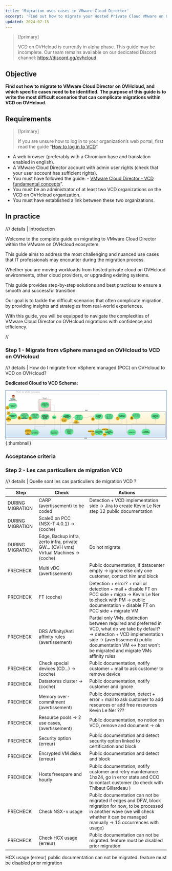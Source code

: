 ```yaml
---
title: 'Migration uses cases in VMware Cloud Director'
excerpt: 'Find out how to migrate your Hosted Private Cloud VMware on OVHcloud workflows on VCD as well as these specific and complex cases, to guarantee security for your data'
updated: 2024-07-15
---
```

<style>
details>summary {
    color:rgb(33, 153, 232) !important;
    cursor: pointer;
}
details>summary::before {
    content:'\25B6';
    padding-right:1ch;
}
details[open]>summary::before {
    content:'\25BC';
}
</style>

> [!primary]
>
> VCD on OVHcloud is currently in alpha phase. This guide may be incomplete. Our team remains available on our dedicated Discord channel: <https://discord.gg/ovhcloud>.
>

## Objective

**Find out how to migrate to VMware Cloud Director on OVHcloud, and which specific cases need to be identified.**
**The purpose of this guide is to write the most difficult scenarios that can complicate migrations within VCD on OVHcloud.**

## Requirements

> [!primary]
>
> If you are unsure how to log in to your organization’s web portal, first read the guide “[How to log in to VCD](/pages/hosted_private_cloud/hosted_private_cloud_powered_by_vmware/vcd-logging)”.
>

- A web browser (preferably with a Chromium base and translation enabled in english).
- A VMware Cloud Director account with admin user rights (check that your user account has sufficient rights).
- You must have followed the guide: - [VMware Cloud Director - VCD fundamental concepts](/pages/hosted_private_cloud/hosted_private_cloud_powered_by_vmware/vcd-get-concepts)”.
- You must be an administrator of at least two VCD organizations on the VCD on OVHcloud organization.
- You must have established a link between these two organizations.

## In practice

/// details | Introduction

Welcome to the complete guide on migrating to VMware Cloud Director within the VMware on OVHcloud ecosystem.

This guide aims to address the most challenging and nuanced use cases that IT professionals may encounter during the migration process.

Whether you are moving workloads from hosted private cloud on OVHcloud environments, other cloud providers, or upgrading existing systems.

This guide provides step-by-step solutions and best practices to ensure a smooth and successful transition.

Our goal is to tackle the difficult scenarios that often complicate migration, by providing insights and strategies from real-world experiences.

With this guide, you will be equipped to navigate the complexities of VMware Cloud Director on OVHcloud migrations with confidence and efficiency.

//

### Step 1 - Migrate from vSphere managed on OVHcloud to VCD on OVHcloud

/// details | How do I migrate from vSphere managed (PCC) on OVHcloud to VCD on OVHcloud?

**Dedicated Cloud to VCD Schema:**

![VCD Migration Schema](images/vcd_migration_schema.png){.thumbnail}

### Acceptance criteria


### Step 2 - Les cas particuliers de migration VCD

/// details | Quelle sont les cas particuliers de migration VCD ?

| Step             | Check                                                                               | Actions                                                                                                                                                                                                                                  |
|------------------|-------------------------------------------------------------------------------------|------------------------------------------------------------------------------------------------------------------------------------------------------------------------------------------------------------------------------------------|
| DURING MIGRATION | CARP (avertissement) to be coded                                                    | Detection + VCD implementation side → Jira to create Kevin Le Ner step 12 public documentation                                                                                                                                           |
| DURING MIGRATION | 	Scale0 on PCC (NSX-T 4.0.1) → (coche)                                              | 	                                                                                                                                                                                          |
| DURING MIGRATION | 	Edge, Backup infra, zerto infra, private GW... (OVH vms) Virtual Machines → (coche) | 	Do not migrate                                                                                                                                                                                                                          |
| PRECHECK         | Multi vDC (avertissement)                                                           | 	Public documentation, if datacenter empty → ignore else only one customer, contact him and block                                                                                                                                        |
| PRECHECK         | FT (coche)                                                                          | Detection + error? + mail or detection + mail + disable FT on PCC side + migra → Kevin Le Ner to check with PM → public documentation + disable FT on PCC side + migrate VM                                                              |
| PRECHECK         | DRS Affinity/Anti affinity rules (avertissement)                                    | Partial only VMs, distinction between required and preferred in VCD, what do we take by default? → detection + VCD implementation side → (avertissement) public documentation VM ↔ host won't be migrated and migrate VMs affinity rules |
| PRECHECK         | 	Check special devices (CD...) → (coche)                                            | Public documentation, notify customer + mail to ask customer to remove device                                                                                                                                                            |
| PRECHECK         | 	Datastores cluster → (coche)                                                       | Public documentation, notify customer and ignore                                                                                                                                                                                         |
| PRECHECK         | Memory over-commitment (avertissement)                                              | Public documentation, detect + error + mail to ask customer to add resources or add free resources Kevin Le Ner  ???                                                                                                                     |
| PRECHECK         | 	Resource pools → 2 use cases, (avertissement)                                      | Public documentation, no notion on VCD, remove and document → ok                                                                                                                                                                         |
| PRECHECK         | 	Security option (erreur)                                                           | 	Public documentation and detect security option linked to certification and block                                                                                                                                                       |
| PRECHECK         | 	Encrypted VM disks (erreur)	                                                       | Public documentation and detect and block                                                                                                                                                                                                |
| PRECHECK         | 	Hosts freespare and hourly                                                         | Public documentation, notify customer and retry maintenance 1hx24, go in error state and CCO to contact customer (to check with Thibaut Gillardeau )                                                                                     |
| PRECHECK         | 	Check NSX-v usage                                                                  | 	Public documentation can not be migrated if edges and DFW, block migration for now, to be processed in another wave (we will check whether it can be managed manually → 15 occurrences with usage)                                      |
| PRECHECK         | 	Check HCX usage (erreur)                                                           | 	Public documentation can not be migrated. feature must be disabled prior migration                                                                                                                                                      |
HCX usage (erreur)	public documentation can not be migrated. feature must be disabled prior migration